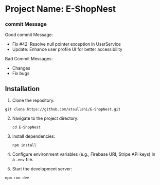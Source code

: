 # Project Name: E-ShopNest

### commit Message

Good commit Message:

- Fix #42: Resolve null pointer exception in UserService
- Update: Enhance user profile UI for better accessibility

Bad Commit Messages:

- Changes
- Fix bugs

## Installation

1. Clone the repository:

```
git clone https://github.com/ataullah1/E-ShopNest.git
```

2. Navigate to the project directory:
   ```
   cd E-ShopNest
   ```
3. Install dependencies:
   ```
   npm install
   ```
4. Configure environment variables (e.g., Firebase URI, Stripe API keys) in a `.env` file.

5. Start the development server:

```
npm run dev
```
